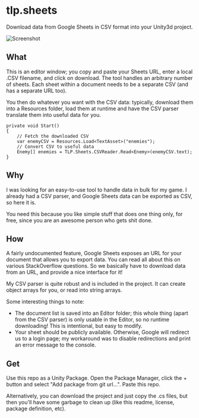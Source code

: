 # tlp.sheets
Download data from Google Sheets in CSV format into your Unity3d project.

![Screenshot](https://github.com/thelastpointer/unitytimetracker/blob/master/Editor/DOCS/screenshot.png)

## What

This is an editor window; you copy and paste your Sheets URL, enter a local .CSV filename, and click on download. The tool handles an arbitrary number of sheets. Each sheet within a document needs to be a separate CSV (and has a separate URL too).

You then do whatever you want with the CSV data: typically, download them into a Resources folder, load them at runtime and have the CSV parser translate them into useful data for you.

```
private void Start()
{
	// Fetch the downloaded CSV
	var enemyCSV = Resources.Load<TextAsset>("enemies");
	// Convert CSV to useful data
	Enemy[] enemies = TLP.Sheets.CSVReader.Read<Enemy>(enemyCSV.text);
}
```

## Why

I was looking for an easy-to-use tool to handle data in bulk for my game. I already had a CSV parser, and Google Sheets data can be exported as CSV, so here it is.

You need this because you like simple stuff that does one thing only, for free, since you are an awesome person who gets shit done.

## How

A fairly undocumented feature, Google Sheets exposes an URL for your document that allows you to export data. You can read all about this on various StackOverflow questions. So we basically have to download data from an URL, and provide a nice interface for it!

My CSV parser is quite robust and is included in the project. It can create object arrays for you, or read into string arrays.

Some interesting things to note:
* The document list is saved into an Editor folder; this whole thing (apart from the CSV parser) is only usable in the Editor, so no runtime downloading! This is intentional, but easy to modify.
* Your sheet should be publicly available. Otherwise, Google will redirect us to a login page; my workaround was to disable redirections and print an error message to the console.

## Get

Use this repo as a Unity Package. Open the Package Manager, click the + button and select "Add package from git url...". Paste this repo.

Alternatively, you can download the project and just copy the .cs files, but then you'll have some garbage to clean up (like this readme, license, package definition, etc).
